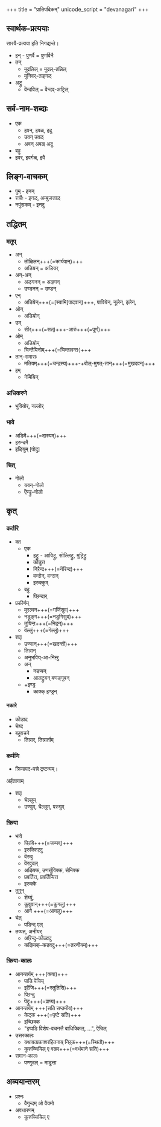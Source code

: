 +++
title = "प्रातिपदिकम्"
unicode_script = "devanagari"
+++

## स्वार्थक-प्रत्ययाः
सारयै-प्रत्यया इति निगद्यन्ते। 

- इन् - पुणर्वै = पुणर्विनै
- तन् 
  - मुदलिल् = मुदल्-तन्निल्
  - मुनिवर्-तङ्गळ्
- अट्रु
  - वॆन्दविल् = वॆन्दव्-अट्रिल्

## सर्व-नाम-शब्दाः
- एक
  - इवन्, इवळ्, इदु
  - उवन् उवळ्
  - अवन् अवळ् अदु
- बहु 
- इवर्, इवर्गळ्, इवै

## लिङ्ग-वाचकम्
- पुम् - इनन्
- स्त्रीः - इनळ्, अम्बुजत्ताळ्
- नपुंसकम् - इनदु

## तद्धितम्

### मतुप्
- अन्
  - तॊऴिलन्+++(=कार्यवान्)+++
  - अडियन् = अडियर्
- अन्-अन्
  - अऴगनन् = अऴगन्
  - उण्डनन् = उण्डन्
- एन्
  - अडियेन्+++(=[स्वामि]पादवान्)+++, पावियेन्, नूलेन्, इलेन्, 
- ओन् 
  - अडियोन्
- उम् 
  - सीर्+++(=सत्)+++-आरुं+++(=पूर्ण)+++
- ओम् 
  - अडियोम् 
  - चिन्तैयिनोम्+++(=चिन्तावन्तः)+++
- तान्-समासः
  - मतियम्+++(=चन्द्रस्य)+++-+बोल्-मुगत्-तान्+++(=मुखदवन्)+++
- इम्
  - नेमियिन्

### अधिकरणे
- भुवियोर्, नल्लोर्

### भावे
- अडिमै+++(=दास्यम्‌)+++ 
- इरुन्दमै
- इऴियुम् [पोदु]

### चित्
- गोलो 
  - यवन्-गोलो
  - ऎण्ड्रु-गोलो 

## कृत्

### कर्तरि
- क्त
  - एक
    - इट्रु - आयिट्रु, सॊल्लिट्रु, मुट्रिट्रु
    - कॊडुत्त
    - निऱैन्द+++(=नॆरिन्द)+++
    - वन्दोन्, वन्दान्
    - इरुक्कुम्
  - बहु
    - पिऱन्दार्
- प्रकीर्णम्
  - मुरल्वन+++(=गर्जिसुव)+++
  - नडुङ्ग+++(=नडुगिसुव)+++
  - तुयिन्ऱ+++(=निद्रन्)+++
  - वॆल्लुं+++(=गॆल्लुं)+++
- शतृ
  - उण्णान्+++(=खदन्ती)+++
  - तिन्नान्
  - अनुभविय्-आ-निऩ्ऱु
  - अन्
    - नडप्पन्
    - आलट्रुवन् वणङ्गुवन् 
  - +इण्ड्र
    - काक्क् इण्ड्रन्

#### नकारे
- कॊडाद
- चॆय्द
- बहुवचने
  - तिन्नार्, तिन्नार्ताम्

### कर्मणि
- क्रियापद-पत्त्रे द्रष्टव्यम्। 

अर्हतायाम् 

- शतृ
  - चॆल्लुम् 
  - उण्णुम्, चॆल्लुम्, परुगुम्

### क्रिया
- भावे
  - पिऱवि+++(=जन्मव्)+++
  - इरुक्किऱदु
  - वॆरुवु
  - वॆरवुदल्
  - अऴिक्क, उणर्त्तुविक्क, सेमिक्क
  - प्रवर्तित्त, प्रवर्तिप्पित्त
  - इरुक्कै
- तुमुन्
  - शॆय्युं, 
  - कूवुवान्+++(=कूगलु)+++
  - आगै +++(=आगलु)+++
- चेत्
  - पडिन्द् एल्
- तव्यत्, अनीयर्
  - अऱिन्दु-कॊळ्वदु
  - कऴियक्-कडवदु+++(=तरणीयम्)+++

### क्रिया-कालः
- आनन्तर्यम् +++(क्त्वा)+++
  - पाडि पेचिय्
  - इऱैंजि+++(=स्तुतिसि)+++
  - पिऱन्दु
  - पॆट्रु+++(=प्राप्य)+++ 
- आनन्तर्यम् +++(सति सप्तमीव)+++
  - केट्क +++(=पृष्टे सति)+++
  - इच्छिक्क
  - "इप्पडि विशेष-वचनत्तै बाधिक्किल्, …", ऎन्निल् 
- उत्तरकालः
  - यथावत्प्रकाशरहितनाय् निऱ्‌क+++(=स्थितौ)+++
  - कुरुच्चियिल् ए वळर+++(=वर्धमाने सति)+++
- समान-कालः
  - पण्णुदल् = माडुत्ता

## अव्ययान्तरम्
- प्रश्नः
  - वैगुन्दम् ओ वैयमो
- अवधारणम्
  - कुरुच्चियिल् ए